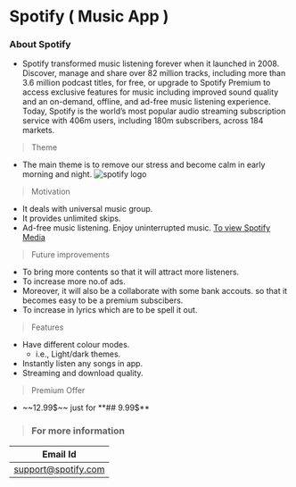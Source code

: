 # **Spotify** **( Music App )**
### **About Spotify**
* Spotify transformed music listening forever when it launched in 2008. Discover, manage and share over 82 million tracks, including more than 3.6 million podcast titles, for free, or upgrade to Spotify Premium to access exclusive features for music including improved sound quality and an on-demand, offline, and ad-free music listening experience. Today, Spotify is the world’s most popular audio streaming subscription service with 406m users, including 180m subscribers, across 184 markets.
> Theme
* The main theme is to remove our stress and become calm in early morning and night.
![spotify logo](https://static-01.daraz.pk/p/14b872a1c3695a266b59eaa741ffec1c.png)
> Motivation
* It deals with universal music group.
* It provides unlimited skips.
* Ad-free music listening. Enjoy uninterrupted music.
[To view Spotify Media](http://www.spotify.com/)
> Future improvements
* To bring more contents so that it will attract more listeners. 
* To increase more no.of ads.
* Moreover, it will also be a collaborate with some bank accouts. so that it becomes easy to be a premium subscibers.
* To increase in lyrics which are to be spell it out.  
> Features
* Have different colour modes.
   * i.e., Light/dark themes.
* Instantly listen any songs in app.
* Streaming and download quality.
> Premium Offer 
* ~~12.99$~~ just for **## 9.99$**
> ### For more information 
| Email  Id           |
| ------------------- |
| support@spotify.com | 
